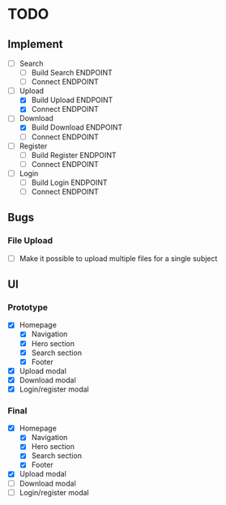 # TODO

## Implement

- [ ] Search
  - [ ] Build Search ENDPOINT
  - [ ] Connect ENDPOINT
- [ ] Upload
  - [X] Build Upload ENDPOINT
  - [X] Connect ENDPOINT
- [ ] Download
  - [X] Build Download ENDPOINT
  - [ ] Connect ENDPOINT
- [ ] Register
  - [ ] Build Register ENDPOINT
  - [ ] Connect ENDPOINT
- [ ] Login
  - [ ] Build Login ENDPOINT
  - [ ] Connect ENDPOINT

## Bugs

### File Upload

- [ ] Make it possible to upload multiple files for a single subject

## UI

### Prototype

- [X] Homepage
  - [x] Navigation
  - [x] Hero section
  - [x] Search section
  - [x] Footer
- [X] Upload modal
- [X] Download modal
- [X] Login/register modal

### Final

- [X] Homepage
  - [X] Navigation
  - [X] Hero section
  - [X] Search section
  - [X] Footer
- [X] Upload modal
- [ ] Download modal
- [ ] Login/register modal
